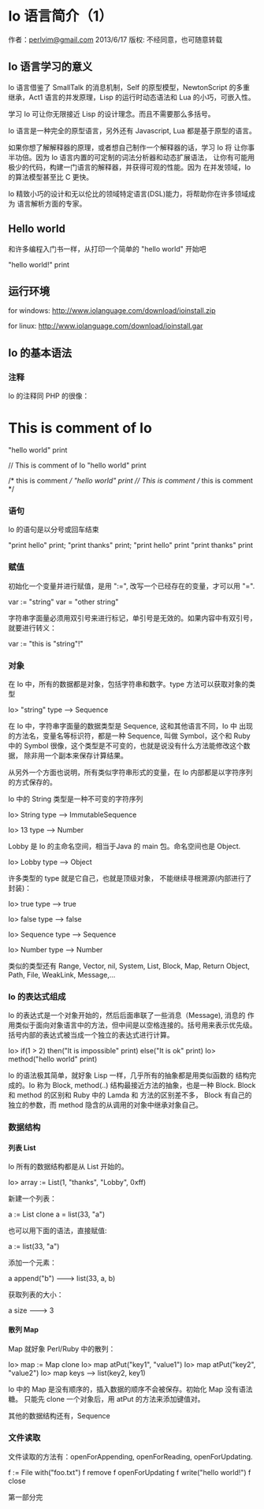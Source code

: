 # Io 语言简介（1）

作者：perlvim@gmail.com 2013/6/17
版权: 不经同意，也可随意转载

## Io 语言学习的意义


Io 语言借鉴了 SmallTalk 的消息机制，Self 的原型模型，NewtonScript 的多重继承，Act1 语言的并发原理，Lisp 的运行时动态语法和 Lua 的小巧，可嵌入性。

学习 Io 可让你无限接近 Lisp 的设计理念。而且不需要那么多括号。

Io 语言是一种完全的原型语言，另外还有 Javascript, Lua 都是基于原型的语言。

如果你想了解解释器的原理，或者想自己制作一个解释器的话，学习 Io 将
让你事半功倍。因为 Io 语言内置的可定制的词法分析器和动态扩展语法，
让你有可能用极少的代码，构建一门语言的解释器，并获得可观的性能。因为
在并发领域，Io 的算法模型甚至比 C 更快。

Io 精致小巧的设计和无以伦比的领域特定语言(DSL)能力，将帮助你在许多领域成为
语言解析方面的专家。

## Hello world

和许多编程入门书一样，从打印一个简单的 "hello world" 开始吧

  "hello world!" print

## 运行环境

  for windows: 
  http://www.iolanguage.com/download/ioinstall.zip

  for linux:
  http://www.iolanguage.com/download/ioinstall.gar

## Io 的基本语法

### 注释
Io 的注释同 PHP 的很像：

 # This is comment of Io
 "hello world" print

 // This is comment of Io
 "hello world" print

 /* this is comment */
 "hello world" print // This is comment
 /* 
    this is comment
 */


### 语句

Io 的语句是以分号或回车结束

 "print hello" print; "print thanks" print;
 "print hello" print
 "print thanks" print

### 赋值

初始化一个变量并进行赋值，是用 ":=", 改写一个已经存在的变量，才可以用 "=".

  var := "string"
  var = "other string"

字符串字面量必须用双引号来进行标记，单引号是无效的。如果内容中有双引号，
就要进行转义：

  var := "this is \"string\"!"


### 对象

在 Io 中，所有的数据都是对象，包括字符串和数字。type 方法可以获取对象的类型

  Io> "string" type 
  --> Sequence

在 Io 中，字符串字面量的数据类型是 Sequence, 这和其他语言不同，Io 中
出现的方法名，变量名等标识符，都是一种 Sequence, 叫做 Symbol，这个和 Ruby 
中的 Symbol 很像，这个类型是不可变的，也就是说没有什么方法能修改这个数据，
除非用一个副本来保存计算结果。

从另外一个方面也说明，所有类似字符串形式的变量，在 Io 内部都是以字符序列
的方式保存的。

Io 中的 String 类型是一种不可变的字符序列

   Io> String type
   --> ImmutableSequence

   Io> 13 type
   --> Number

Lobby 是 Io 的主命名空间，相当于Java 的 main 包。命名空间也是 Object.

   Io> Lobby type
   --> Object

许多类型的 type 就是它自己，也就是顶级对象，
不能继续寻根溯源(内部进行了封装)：

   Io> true type
   --> true

   Io> false type
   --> false

   Io> Sequence type
   --> Sequence

   Io> Number type
   --> Number

类似的类型还有 Range, Vector, nil, System, List, Block, Map, Return
Object, Path, File, WeakLink, Message,...

### Io 的表达式组成

Io 的表达式是一个对象开始的，然后后面串联了一些消息（Message), 消息的
作用类似于面向对象语言中的方法，但中间是以空格连接的。括号用来表示优先级。
括号内部的表达式被当成一个独立的表达式进行计算。

  Io> if(1 > 2) then("It is impossible" print) else("It is ok" print)
  Io> method("hello world" print)

Io 的语法极其简单，就好象 Lisp 一样，几乎所有的抽象都是用类似函数的
结构完成的。Io 称为 Block, method(..) 结构最接近方法的抽象，也是一种
Block. Block 和 method 的区别和 Ruby 中的 Lamda 和 方法的区别差不多，
Block 有自己的独立的参数，而 method 隐含的从调用的对象中继承对象自己。

### 数据结构

#### 列表 List

Io 所有的数据结构都是从 List 开始的。

  Io> array := List(1, "thanks", "Lobby", 0xff)

新建一个列表：

   a := List clone
   a = list(33, "a")

也可以用下面的语法，直接赋值:

   a := list(33, "a")

添加一个元素：

   a append("b")
   ---> list(33, a, b)

获取列表的大小：

   a size
   ---> 3

#### 散列 Map

Map 就好象 Perl/Ruby 中的散列：

  Io> map := Map clone
  Io> map atPut("key1", "value1")
  Io> map atPut("key2", "value2")
  Io> map keys
  --> list(key2, key1)

Io 中的 Map 是没有顺序的，插入数据的顺序不会被保存。初始化 Map 没有语法糖。
只能先 clone 一个对象后，用 atPut 的方法来添加键值对。

其他的数据结构还有，Sequence 

### 文件读取

文件读取的方法有：openForAppending, openForReading, openForUpdating.

  f := File with("foo.txt")
  f remove
  f openForUpdating
  f write("hello world!")
  f close

第一部分完
